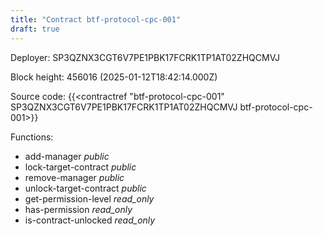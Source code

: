 ```yaml
---
title: "Contract btf-protocol-cpc-001"
draft: true
---
```

Deployer: SP3QZNX3CGT6V7PE1PBK17FCRK1TP1AT02ZHQCMVJ


 



Block height: 456016 (2025-01-12T18:42:14.000Z)

Source code: {{<contractref "btf-protocol-cpc-001" SP3QZNX3CGT6V7PE1PBK17FCRK1TP1AT02ZHQCMVJ btf-protocol-cpc-001>}}

Functions:

* add-manager _public_
* lock-target-contract _public_
* remove-manager _public_
* unlock-target-contract _public_
* get-permission-level _read_only_
* has-permission _read_only_
* is-contract-unlocked _read_only_
